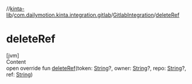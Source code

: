 //[kinta-lib](../../../index.md)/[com.dailymotion.kinta.integration.gitlab](../index.md)/[GitlabIntegration](index.md)/[deleteRef](delete-ref.md)



# deleteRef  
[jvm]  
Content  
open override fun [deleteRef](delete-ref.md)(token: [String](https://kotlinlang.org/api/latest/jvm/stdlib/kotlin/-string/index.html)?, owner: [String](https://kotlinlang.org/api/latest/jvm/stdlib/kotlin/-string/index.html)?, repo: [String](https://kotlinlang.org/api/latest/jvm/stdlib/kotlin/-string/index.html)?, ref: [String](https://kotlinlang.org/api/latest/jvm/stdlib/kotlin/-string/index.html))  



